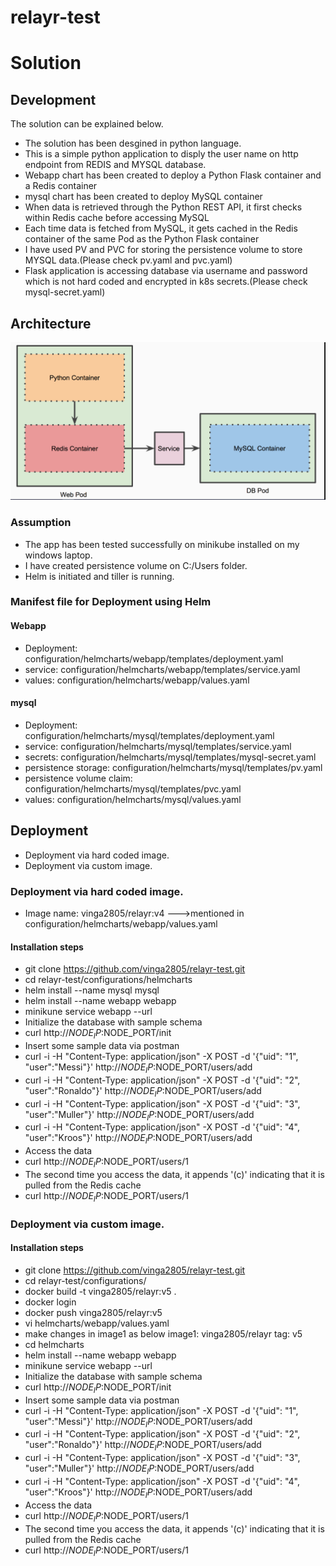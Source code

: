 # relayr-test
# Solution
## Development
The solution can be explained below.
- The solution has been desgined in python language.
- This is a simple python application to disply the user name on http endpoint from REDIS and MYSQL database.
- Webapp chart has been created to deploy a Python Flask container and a Redis container
- mysql chart has been created to deploy MySQL container
- When data is retrieved through the Python REST API, it first checks within Redis cache before accessing MySQL
- Each time data is fetched from MySQL, it gets cached in the Redis container of the same Pod as the Python Flask container
- I have used PV and PVC for storing the persistence volume to store MYSQL data.(Please check pv.yaml and pvc.yaml)
- Flask application is accessing database via username and password which is not hard coded and encrypted in k8s secrets.(Please check mysql-secret.yaml)

## Architecture

![Alt text](https://github.com/vinga2805/relayr-test/blob/master/relayr-test.PNG)

### Assumption
- The app has been tested successfully on minikube installed on my windows laptop.
- I have created persistence volume on C:/Users folder.
- Helm is initiated and tiller is running.

### Manifest file for Deployment using Helm
#### Webapp
- Deployment: configuration/helmcharts/webapp/templates/deployment.yaml
- service: configuration/helmcharts/webapp/templates/service.yaml
- values: configuration/helmcharts/webapp/values.yaml
#### mysql
- Deployment: configuration/helmcharts/mysql/templates/deployment.yaml
- service: configuration/helmcharts/mysql/templates/service.yaml
- secrets: configuration/helmcharts/mysql/templates/mysql-secret.yaml
- persistence storage: configuration/helmcharts/mysql/templates/pv.yaml
- persistence volume claim: configuration/helmcharts/mysql/templates/pvc.yaml
- values: configuration/helmcharts/mysql/values.yaml

## Deployment
- Deployment via hard coded image. 
- Deployment via custom image.
### Deployment via hard coded image.
- Image name: vinga2805/relayr:v4 --->mentioned in configuration/helmcharts/webapp/values.yaml
#### Installation steps
- git clone https://github.com/vinga2805/relayr-test.git
- cd relayr-test/configurations/helmcharts
- helm install --name mysql mysql
- helm install --name webapp webapp
- minikune service webapp --url
- Initialize the database with sample schema
- curl http://$NODE_IP:$NODE_PORT/init
- Insert some sample data via postman
- curl -i -H "Content-Type: application/json" -X POST -d '{"uid": "1", "user":"Messi"}' http://$NODE_IP:$NODE_PORT/users/add
- curl -i -H "Content-Type: application/json" -X POST -d '{"uid": "2", "user":"Ronaldo"}' http://$NODE_IP:$NODE_PORT/users/add
- curl -i -H "Content-Type: application/json" -X POST -d '{"uid": "3", "user":"Muller"}' http://$NODE_IP:$NODE_PORT/users/add
- curl -i -H "Content-Type: application/json" -X POST -d '{"uid": "4", "user":"Kroos"}' http://$NODE_IP:$NODE_PORT/users/add
- Access the data
- curl http://$NODE_IP:$NODE_PORT/users/1
- The second time you access the data, it appends '(c)' indicating that it is pulled from the Redis cache
- curl http://$NODE_IP:$NODE_PORT/users/1
### Deployment via custom image.
#### Installation steps
- git clone https://github.com/vinga2805/relayr-test.git
- cd relayr-test/configurations/
- docker build -t vinga2805/relayr:v5 .
- docker login
- docker push vinga2805/relayr:v5
- vi helmcharts/webapp/values.yaml
- make changes in image1 as below 
image1: vinga2805/relayr
tag: v5
- cd helmcharts
- helm install --name webapp webapp
- minikune service webapp --url
- Initialize the database with sample schema
- curl http://$NODE_IP:$NODE_PORT/init
- Insert some sample data via postman
- curl -i -H "Content-Type: application/json" -X POST -d '{"uid": "1", "user":"Messi"}' http://$NODE_IP:$NODE_PORT/users/add
- curl -i -H "Content-Type: application/json" -X POST -d '{"uid": "2", "user":"Ronaldo"}' http://$NODE_IP:$NODE_PORT/users/add
- curl -i -H "Content-Type: application/json" -X POST -d '{"uid": "3", "user":"Muller"}' http://$NODE_IP:$NODE_PORT/users/add
- curl -i -H "Content-Type: application/json" -X POST -d '{"uid": "4", "user":"Kroos"}' http://$NODE_IP:$NODE_PORT/users/add
- Access the data
- curl http://$NODE_IP:$NODE_PORT/users/1
- The second time you access the data, it appends '(c)' indicating that it is pulled from the Redis cache
- curl http://$NODE_IP:$NODE_PORT/users/1
